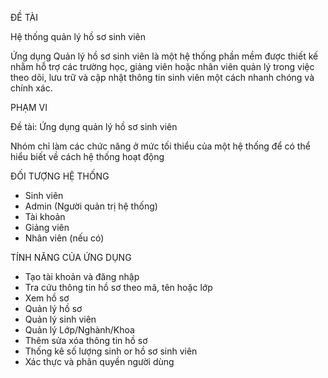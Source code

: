 ĐỀ TÀI 

Hệ thống quản lý hồ sơ sinh viên

Ứng dụng Quản lý hồ sơ sinh viên là một hệ thống phần mềm được thiết kế nhằm hỗ trợ các trường học, giảng viên hoặc nhân viên quản lý trong việc theo dõi, lưu trữ và cập nhật thông tin sinh viên một cách nhanh chóng và chính xác.

PHẠM VI

Đề tài: Ứng dụng quản lý hồ sơ sinh viên

Nhóm chỉ làm các chức năng ở mức tối thiểu của một hệ thống để có thể hiểu biết về cách hệ thống hoạt động 

ĐỐI TƯỢNG HỆ THỐNG

- Sinh viên
- Admin (Người quản trị hệ thống)
- Tài khoản
- Giảng viên
- Nhân viên (nếu có)

TÍNH NĂNG CỦA ỨNG DỤNG

- Tạo tài khoản và đăng nhập
- Tra cứu thông tin hồ sơ theo mã, tên hoặc lớp
- Xem hồ sơ
- Quản lý hồ sơ
- Quản lý sinh viên
- Quản lý Lớp/Nghành/Khoa
- Thêm sửa xóa thông tin hồ sơ
- Thống kê số lượng sinh or hồ sơ sinh viên
- Xác thực và phân quyền người dùng
